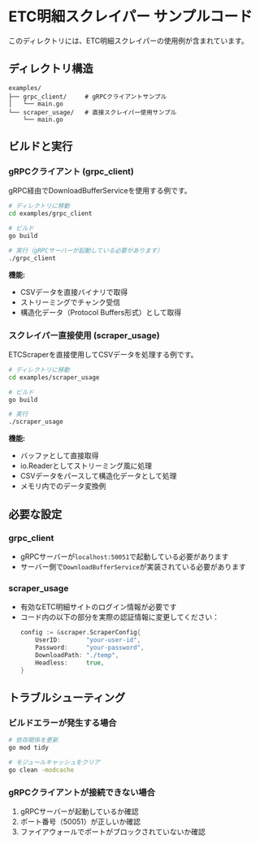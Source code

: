 # ETC明細スクレイパー サンプルコード

このディレクトリには、ETC明細スクレイパーの使用例が含まれています。

## ディレクトリ構造

```
examples/
├── grpc_client/     # gRPCクライアントサンプル
│   └── main.go
└── scraper_usage/   # 直接スクレイパー使用サンプル
    └── main.go
```

## ビルドと実行

### gRPCクライアント (grpc_client)

gRPC経由でDownloadBufferServiceを使用する例です。

```bash
# ディレクトリに移動
cd examples/grpc_client

# ビルド
go build

# 実行（gRPCサーバーが起動している必要があります）
./grpc_client
```

**機能:**
- CSVデータを直接バイナリで取得
- ストリーミングでチャンク受信
- 構造化データ（Protocol Buffers形式）として取得

### スクレイパー直接使用 (scraper_usage)

ETCScraperを直接使用してCSVデータを処理する例です。

```bash
# ディレクトリに移動
cd examples/scraper_usage

# ビルド
go build

# 実行
./scraper_usage
```

**機能:**
- バッファとして直接取得
- io.Readerとしてストリーミング風に処理
- CSVデータをパースして構造化データとして処理
- メモリ内でのデータ変換例

## 必要な設定

### grpc_client
- gRPCサーバーが`localhost:50051`で起動している必要があります
- サーバー側で`DownloadBufferService`が実装されている必要があります

### scraper_usage
- 有効なETC明細サイトのログイン情報が必要です
- コード内の以下の部分を実際の認証情報に変更してください：
  ```go
  config := &scraper.ScraperConfig{
      UserID:       "your-user-id",
      Password:     "your-password",
      DownloadPath: "./temp",
      Headless:     true,
  }
  ```

## トラブルシューティング

### ビルドエラーが発生する場合
```bash
# 依存関係を更新
go mod tidy

# モジュールキャッシュをクリア
go clean -modcache
```

### gRPCクライアントが接続できない場合
1. gRPCサーバーが起動しているか確認
2. ポート番号（50051）が正しいか確認
3. ファイアウォールでポートがブロックされていないか確認